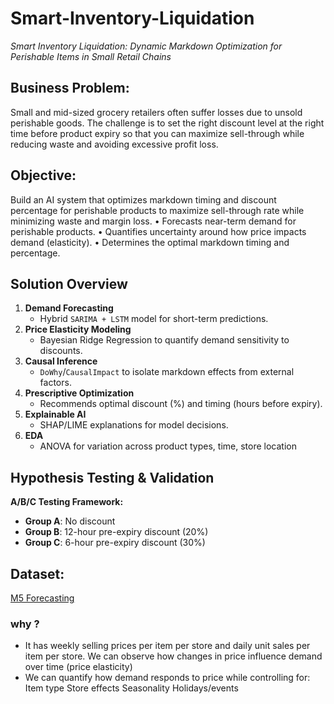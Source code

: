 # Smart-Inventory-Liquidation

_Smart Inventory Liquidation: Dynamic Markdown Optimization for Perishable Items in Small Retail Chains_

## Business Problem:
Small and mid-sized grocery retailers often suffer losses due to unsold perishable goods. The challenge is to set the right discount level at the right time before product expiry so that you can maximize sell-through while reducing waste and avoiding excessive profit loss.

## Objective:
Build an AI system that optimizes markdown timing and discount percentage for perishable products to maximize sell-through rate while minimizing waste and margin loss.
	• Forecasts near-term demand for perishable products.
	• Quantifies uncertainty around how price impacts demand (elasticity).
	• Determines the optimal markdown timing and percentage.

## Solution Overview
1. **Demand Forecasting**  
   - Hybrid `SARIMA + LSTM` model for short-term predictions.
2. **Price Elasticity Modeling**  
   - Bayesian Ridge Regression to quantify demand sensitivity to discounts.
3. **Causal Inference**  
   - `DoWhy`/`CausalImpact` to isolate markdown effects from external factors.
4. **Prescriptive Optimization**  
   - Recommends optimal discount (%) and timing (hours before expiry).
5. **Explainable AI**
   - SHAP/LIME explanations for model decisions.
6. **EDA**
   - ANOVA for variation across product types, time, store location


## Hypothesis Testing & Validation
**A/B/C Testing Framework:**  
- **Group A**: No discount  
- **Group B**: 12-hour pre-expiry discount (20%)  
- **Group C**: 6-hour pre-expiry discount (30%)

## Dataset: 
[M5 Forecasting](https://www.kaggle.com/competitions/m5-forecasting-accuracy/data)
### why ?
- It has weekly selling prices per item per store and daily unit sales per item per store. We can observe how changes in price influence demand over time (price elasticity)
- We can quantify how demand responds to price while controlling for:
    Item type
  	Store effects
  	Seasonality
  	Holidays/events

